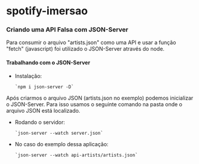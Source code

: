 # spotify-imersao

### Criando uma API Falsa com JSON-Server

Para consumir o arquivo "artists.json" como uma API e usar a função "fetch" (javascript) foi utilizado o JSON-Server através do node.

#### Trabalhando com o JSON-Server

- Instalação:

      `npm i json-server -D`

Após criarmos o arquivo JSON (artists.json no exemplo) podemos inicializar o JSON-Server. Para isso usamos o seguinte comando na pasta onde o arquivo JSON está localizado.

- Rodando o servidor:

      `json-server --watch server.json`

- No caso do exemplo dessa aplicação:

      `json-server --watch api-artists/artists.json`
